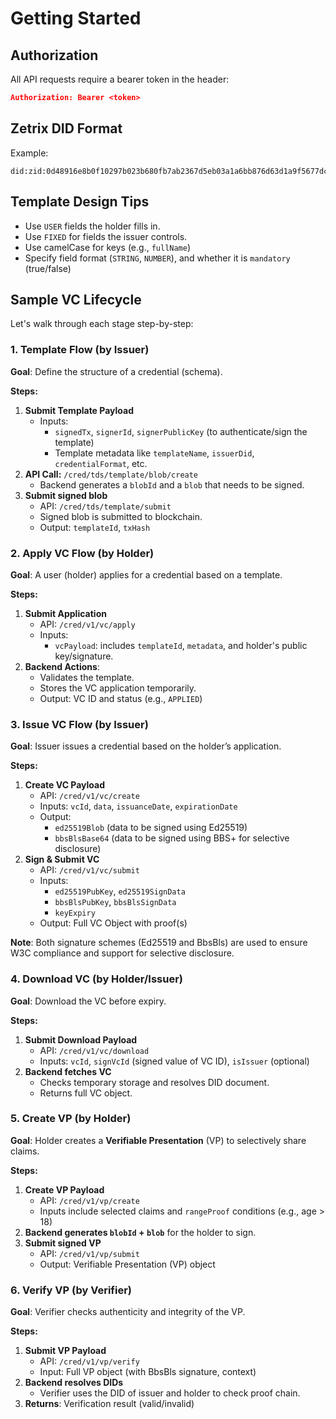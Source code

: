 # Getting Started

## Authorization

All API requests require a bearer token in the header:

```json
Authorization: Bearer <token>
```

## Zetrix DID Format

Example:

```
did:zid:0d48916e8b0f10297b023b680fb7ab2367d5eb03a1a6bb876d63d1a9f5677dcb
```

## Template Design Tips

* Use `USER` fields the holder fills in.
* Use `FIXED` for fields the issuer controls.
* Use camelCase for keys (e.g., `fullName`)
* Specify field format (`STRING`, `NUMBER`), and whether it is `mandatory` (true/false)

## Sample VC Lifecycle

Let's walk through each stage step-by-step:

### 1. Template Flow (by Issuer)

**Goal**: Define the structure of a credential (schema).

**Steps:**

1. **Submit Template Payload**
   * Inputs:
     * `signedTx`, `signerId`, `signerPublicKey` (to authenticate/sign the template)
     * Template metadata like `templateName`, `issuerDid`, `credentialFormat`, etc.
2. **API Call:** `/cred/tds/template/blob/create`
   * Backend generates a `blobId` and a `blob` that needs to be signed.
3. **Submit signed blob**
   * API: `/cred/tds/template/submit`
   * Signed blob is submitted to blockchain.
   * Output: `templateId`, `txHash`&#x20;

### 2. Apply VC Flow (by Holder)

**Goal**: A user (holder) applies for a credential based on a template.

**Steps:**

1. **Submit Application**
   * API: `/cred/v1/vc/apply`
   * Inputs:
     * `vcPayload`: includes `templateId`, `metadata`, and holder's public key/signature.
2. **Backend Actions**:
   * Validates the template.
   * Stores the VC application temporarily.
   * Output: VC ID and status (e.g., `APPLIED`)

### 3. Issue VC Flow (by Issuer)

**Goal**: Issuer issues a credential based on the holder’s application.

**Steps:**

1. **Create VC Payload**
   * API: `/cred/v1/vc/create`
   * Inputs: `vcId`, `data`, `issuanceDate`, `expirationDate`
   * Output:
     * `ed25519Blob` (data to be signed using Ed25519)
     * `bbsBlsBase64` (data to be signed using BBS+ for selective disclosure)
2. **Sign & Submit VC**
   * API: `/cred/v1/vc/submit`
   * Inputs:
     * `ed25519PubKey`, `ed25519SignData`
     * `bbsBlsPubKey`, `bbsBlsSignData`
     * `keyExpiry`
   * Output: Full VC Object with proof(s)

**Note**: Both signature schemes (Ed25519 and BbsBls) are used to ensure W3C compliance and support for selective disclosure.

### 4. Download VC (by Holder/Issuer)

**Goal**: Download the VC before expiry.

**Steps:**

1. **Submit Download Payload**
   * API: `/cred/v1/vc/download`
   * Inputs: `vcId`, `signVcId` (signed value of VC ID), `isIssuer` (optional)
2. **Backend fetches VC**
   * Checks temporary storage and resolves DID document.
   * Returns full VC object.

### 5. Create VP (by Holder)

**Goal**: Holder creates a **Verifiable Presentation** (VP) to selectively share claims.

**Steps:**

1. **Create VP Payload**
   * API: `/cred/v1/vp/create`
   * Inputs include selected claims and `rangeProof` conditions (e.g., age > 18)
2. **Backend generates `blobId` + `blob`** for the holder to sign.
3. **Submit signed VP**
   * API: `/cred/v1/vp/submit`
   * Output: Verifiable Presentation (VP) object

### 6. Verify VP (by Verifier)

**Goal**: Verifier checks authenticity and integrity of the VP.

**Steps:**

1. **Submit VP Payload**
   * API: `/cred/v1/vp/verify`
   * Input: Full VP object (with BbsBls signature, context)
2. **Backend resolves DIDs**
   * Verifier uses the DID of issuer and holder to check proof chain.
3. **Returns**: Verification result (valid/invalid)

